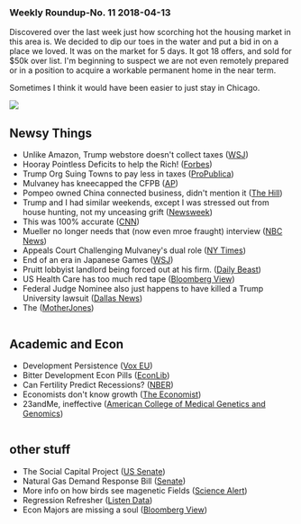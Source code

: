 ### Weekly Roundup-No. 11 2018-04-13

Discovered over the last week just how scorching hot the housing market in this area is. We decided to dip our toes in the water and put a bid in on a place we loved. It was on the market for 5 days. It got 18 offers, and sold for $50k over list. I'm beginning to suspect we are not even remotely prepared or in a position to acquire a workable permanent home in the near term. 

Sometimes I think it would have been easier to just stay in Chicago.

![](https://farm1.staticflickr.com/875/41436090281_7caf9ff5ee_c.jpg)
## Newsy Things
* Unlike Amazon, Trump webstore doesn't collect taxes ([WSJ](https://www.wsj.com/articles/trump-organizations-web-store-collects-sales-tax-in-only-two-states-1523042739?redirect=amp#click=https://t.co/7c7SX4tTVo))
* Hooray Pointless Deficits to help the Rich! ([Forbes](https://www.forbes.com/sites/stancollender/2018/04/08/trump-trillion-dollar-budget-deficits-officially-begin-this-week/#18af7d733365))
* Trump Org Suing Towns to pay less in taxes ([ProPublica](https://www.propublica.org/article/trump-inc-podcast-trump-organization-suing-towns-property-tax-breaks))
* Mulvaney has kneecapped the CFPB ([AP](https://apnews.com/amp/c80a20db4a5942e7af9632b0cbf75700))
* Pompeo owned China connected business, didn't mention it ([The Hill](http://thehill.com/homenews/administration/382765-pompeo-failed-to-disclose-ownership-in-business-connected-to-china))
* Trump and I had similar weekends, except I was stressed out from house hunting, not my unceasing grift ([Newsweek](http://www.newsweek.com/trump-so-angry-he-mostly-just-eats-and-watches-tv-881226?amp=1))
* This was 100% accurate ([CNN](https://amp.cnn.com/cnn/2018/04/12/politics/trump-comey-publicity-tour/index.html))
* Mueller no longer needs that (now even mroe fraught) interview ([NBC News](https://www.nbcnews.com/news/amp/ncna865421))
* Appeals Court Challenging Mulvaney's dual role ([NY Times](https://www.nytimes.com/2018/04/12/us/politics/mulvaney-consumer-financial-protection-bureau.html))
* End of an era in Japanese Games ([WSJ](https://www.wsj.com/articles/the-grande-dame-of-videogames-is-closing-her-tiny-tokyo-mecca-1523526121))
* Pruitt lobbyist landlord being forced out at his firm. ([Daily Beast](https://www.thedailybeast.com/scott-pruitts-lobbyist-landlord-being-pressured-to-leave-his-firm))
* US Health Care has too much red tape ([Bloomberg View](https://www.bloomberg.com/view/articles/2018-03-26/medical-billing-bogs-down-u-s-health-care-system))
* Federal Judge Nominee also just happens to have killed a Trump University lawsuit ([Dallas News](https://www.dallasnews.com/news/politics/2018/04/11/trump-nominee-federal-judge-killed-texas-lawsuit-trump-university))
* The ([MotherJones]())

![]()
## Academic and Econ
* Development Persistence ([Vox EU](https://voxeu.org/article/roman-roads-and-persistence-development#.WsxhqLM2EoM.twitter))
* Bitter Development Econ Pills ([EconLib](http://econlog.econlib.org/archives/2018/04/six_shocking_th.html))
* Can Fertility Predict Recessions? ([NBER](https://www.nber.org/papers/w24355?sy=355))
* Economists don't know growth ([The Economist](https://www.economist.com/news/finance-and-economics/21740403-first-series-columns-professions-shortcomings-economists))
* 23andMe, ineffective ([American College of Medical Genetics and Genomics](https://www.acmg.net/docs/ACMG%20Revised%20DTC%20Statement%20AOP%20Dec%202015.pdf))

![]()
## other stuff
* The Social Capital Project ([US Senate](https://www.lee.senate.gov/public/index.cfm/scp-index))
* Natural Gas Demand Response Bill ([Senate](https://www.whitehouse.senate.gov/imo/media/doc/Whitehouse%20Demand%20Response%20Bill.pdf))
* More info on how birds see magenetic Fields ([Science Alert](https://www.sciencealert.com/birds-see-magnetic-fields-cryptochrome-cry4-photoreceptor))
* Regression Refresher ([Listen Data](https://www.listendata.com/2018/03/regression-analysis.html))
* Econ Majors are missing a soul ([Bloomberg View](https://www.bloomberg.com/view/articles/2018-04-13/econ-majors-graduate-with-a-huge-knowledge-gap))

